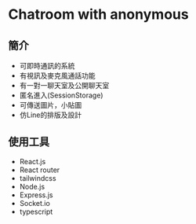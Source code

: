 # Chatroom with anonymous

## 簡介
- 可即時通訊的系統
- 有視訊及麥克風通話功能
- 有一對一聊天室及公開聊天室
- 匿名進入(SessionStorage)
- 可傳送圖片，小貼圖
- 仿Line的排版及設計

## 使用工具
- React.js
- React router
- tailwindcss
- Node.js
- Express.js
- Socket.io
- typescript

